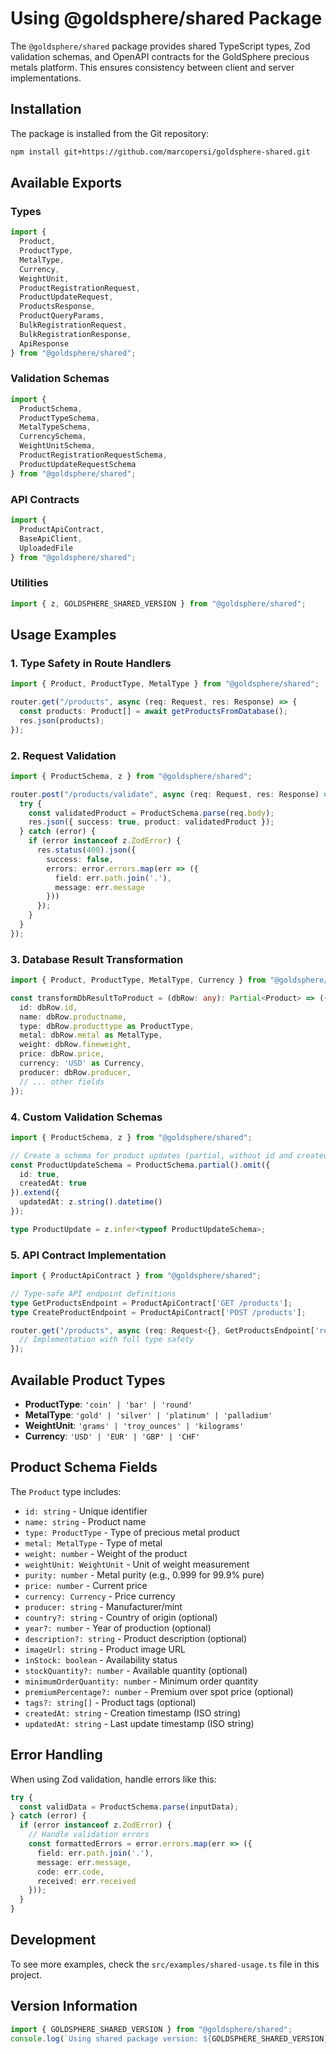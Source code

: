 # Using @goldsphere/shared Package

The `@goldsphere/shared` package provides shared TypeScript types, Zod validation schemas, and OpenAPI contracts for the GoldSphere precious metals platform. This ensures consistency between client and server implementations.

## Installation

The package is installed from the Git repository:

```bash
npm install git+https://github.com/marcopersi/goldsphere-shared.git
```

## Available Exports

### Types

```typescript
import { 
  Product, 
  ProductType, 
  MetalType, 
  Currency, 
  WeightUnit,
  ProductRegistrationRequest,
  ProductUpdateRequest,
  ProductsResponse,
  ProductQueryParams,
  BulkRegistrationRequest,
  BulkRegistrationResponse,
  ApiResponse
} from "@goldsphere/shared";
```

### Validation Schemas

```typescript
import { 
  ProductSchema,
  ProductTypeSchema,
  MetalTypeSchema,
  CurrencySchema,
  WeightUnitSchema,
  ProductRegistrationRequestSchema,
  ProductUpdateRequestSchema
} from "@goldsphere/shared";
```

### API Contracts

```typescript
import { 
  ProductApiContract,
  BaseApiClient,
  UploadedFile
} from "@goldsphere/shared";
```

### Utilities

```typescript
import { z, GOLDSPHERE_SHARED_VERSION } from "@goldsphere/shared";
```

## Usage Examples

### 1. Type Safety in Route Handlers

```typescript
import { Product, ProductType, MetalType } from "@goldsphere/shared";

router.get("/products", async (req: Request, res: Response) => {
  const products: Product[] = await getProductsFromDatabase();
  res.json(products);
});
```

### 2. Request Validation

```typescript
import { ProductSchema, z } from "@goldsphere/shared";

router.post("/products/validate", async (req: Request, res: Response) => {
  try {
    const validatedProduct = ProductSchema.parse(req.body);
    res.json({ success: true, product: validatedProduct });
  } catch (error) {
    if (error instanceof z.ZodError) {
      res.status(400).json({
        success: false,
        errors: error.errors.map(err => ({
          field: err.path.join('.'),
          message: err.message
        }))
      });
    }
  }
});
```

### 3. Database Result Transformation

```typescript
import { Product, ProductType, MetalType, Currency } from "@goldsphere/shared";

const transformDbResultToProduct = (dbRow: any): Partial<Product> => ({
  id: dbRow.id,
  name: dbRow.productname,
  type: dbRow.producttype as ProductType,
  metal: dbRow.metal as MetalType,
  weight: dbRow.fineweight,
  price: dbRow.price,
  currency: 'USD' as Currency,
  producer: dbRow.producer,
  // ... other fields
});
```

### 4. Custom Validation Schemas

```typescript
import { ProductSchema, z } from "@goldsphere/shared";

// Create a schema for product updates (partial, without id and createdAt)
const ProductUpdateSchema = ProductSchema.partial().omit({ 
  id: true, 
  createdAt: true 
}).extend({
  updatedAt: z.string().datetime()
});

type ProductUpdate = z.infer<typeof ProductUpdateSchema>;
```

### 5. API Contract Implementation

```typescript
import { ProductApiContract } from "@goldsphere/shared";

// Type-safe API endpoint definitions
type GetProductsEndpoint = ProductApiContract['GET /products'];
type CreateProductEndpoint = ProductApiContract['POST /products'];

router.get("/products", async (req: Request<{}, GetProductsEndpoint['response'], {}, GetProductsEndpoint['query']>, res: Response<GetProductsEndpoint['response']>) => {
  // Implementation with full type safety
});
```

## Available Product Types

- **ProductType**: `'coin' | 'bar' | 'round'`
- **MetalType**: `'gold' | 'silver' | 'platinum' | 'palladium'`
- **WeightUnit**: `'grams' | 'troy_ounces' | 'kilograms'`
- **Currency**: `'USD' | 'EUR' | 'GBP' | 'CHF'`

## Product Schema Fields

The `Product` type includes:

- `id: string` - Unique identifier
- `name: string` - Product name
- `type: ProductType` - Type of precious metal product
- `metal: MetalType` - Type of metal
- `weight: number` - Weight of the product
- `weightUnit: WeightUnit` - Unit of weight measurement
- `purity: number` - Metal purity (e.g., 0.999 for 99.9% pure)
- `price: number` - Current price
- `currency: Currency` - Price currency
- `producer: string` - Manufacturer/mint
- `country?: string` - Country of origin (optional)
- `year?: number` - Year of production (optional)
- `description?: string` - Product description (optional)
- `imageUrl: string` - Product image URL
- `inStock: boolean` - Availability status
- `stockQuantity?: number` - Available quantity (optional)
- `minimumOrderQuantity: number` - Minimum order quantity
- `premiumPercentage?: number` - Premium over spot price (optional)
- `tags?: string[]` - Product tags (optional)
- `createdAt: string` - Creation timestamp (ISO string)
- `updatedAt: string` - Last update timestamp (ISO string)

## Error Handling

When using Zod validation, handle errors like this:

```typescript
try {
  const validData = ProductSchema.parse(inputData);
} catch (error) {
  if (error instanceof z.ZodError) {
    // Handle validation errors
    const formattedErrors = error.errors.map(err => ({
      field: err.path.join('.'),
      message: err.message,
      code: err.code,
      received: err.received
    }));
  }
}
```

## Development

To see more examples, check the `src/examples/shared-usage.ts` file in this project.

## Version Information

```typescript
import { GOLDSPHERE_SHARED_VERSION } from "@goldsphere/shared";
console.log(`Using shared package version: ${GOLDSPHERE_SHARED_VERSION}`);
```
